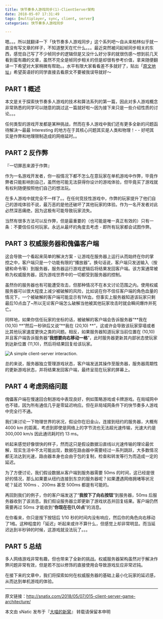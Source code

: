 ```yaml
---
title: 快节奏多人游戏同步(1)-ClientServer架构
date: 2018-05-07 17:31:49
tags: [multiplayer, sync, client, server]
categories: 快节奏多人游戏同步

---
```


嗯。。。所以就翻译一下「快节奏多人游戏同步」这个系列吧～自从来柏林似乎就一直没有写文章的样子，不知道整天在忙什么。。。最近突然被问起帧同步相关的东西，感觉自己写了不少帧同步的逻辑但是又没什么好分享的就很伤感～想到前几天看到蛮有趣的文章，虽然不完全是帧同步相关的但是却很有参考价值，拿来随便翻译一下希望对大家稍微有帮助。。水平有限大家看看差不多就好了，贴出「[原文地址](http://www.gabrielgambetta.com/client-server-game-architecture.html)」希望英语好的同学直接去看原文不要被我误导就好～

<!--more-->

## PART 1 概述

本文是关于探索快节奏多人游戏的技术和算法系列的第一篇，因此对多人游戏概念非常熟悉的同学可以随意的跳过这一篇就好啦～因为接下来只是一些介绍性质的讨论。。。

任何类型的游戏开发都是某种挑战，然而在多人游戏中我们还有更多全新的问题函待解决～最最 Interesting 的地方在于其核心问题其实是人类和物理！- - 好吧其实是作弊和地理限制造成的网络延时。。

## PART 2 反作弊

『一切罪恶来源于作弊』

作为一名游戏开发者，你一般情况下都不怎么在意玩家在单机游戏中作弊，毕竟作弊者只能影响到自己，虽然他可能无法获得你设计的游戏体验，但毕竟买了游戏就有权利随便按照他们自己的想法玩。

在多人游戏中就完全不一样了。。在任何竞技性游戏中，作弊的玩家提升了他们自己的游戏体验不说，最万恶的是他还破坏了其他玩家的体验。作为一名开发者对此必然深恶痛绝，因为这极有可能导致玩家流失。

当然有很多方法可以反作弊，但是最重要的（也可能是唯一真正有效的）只有一条：不要信任任何玩家。永远从最坏的角度去考虑 - 即所有玩家都会试图作弊。

## PART 3 权威服务器和傀儡客户端

这会导致一个看起来简单的解决方案 - 让游戏在服务器上运行从而始终在你的掌控之中，客户端只是一个功能有限的“播放器”。换句话说，客户端只发送输入（按键和命令等）到服务器，服务器运行游戏逻辑后将结果发回客户端。该方案通常被称为权威服务器，因为游戏世界中的一切都受到服务器的控制。

虽然你的服务器也有可能遭受攻击，但那种情况不在本文讨论范围之内。使用权威服务器可以很大程度上减少被破解的风险，比如说在你不信任客户端的角色血量的情况下，一个被破解的客户端可能显示有1W血，但事实上服务器知道该玩家只剩最后10点血了~所以无论客户端怎么破解当他被其他玩家攻击时就会瞬间爆炸并死亡。

同样地，如果你信任玩家的坐标的话，被破解的客户端会告诉服务器“**我在 (10,10) **”然后一秒钟后又说“**我在 (20,10) **”，这或许会导致该玩家穿墙或者比其他玩家速度更快之类的问题。相反，如果服务器知道玩家当前位置在 (10,10) 并且客户端告诉服务器“**我想要向右移动一格**”，此时服务器更新其内部状态使玩家到达新位置 (11,10)，然后将结果回复给该玩家。

![A simple client-server interaction.](http://www.gabrielgambetta.com/img/fpm1-01.png)

总的来说，服务器独立管理游戏状态，客户端发送其操作至服务器，服务器周期性的更新游戏状态，并将结果发回客户端，最终呈现在玩家的屏幕上。

## PART 4 考虑网络问题

傀儡客户端在慢速回合制游戏中表现良好，例如策略游戏或卡牌游戏。在局域网中也不错，因为所有通信几乎是零延迟响应。但在非局域网条件下的快节奏多人游戏中完全行不通。

我们来讨论一下物理世界的状况，假设你在旧金山，连接到纽约的服务器，大概有 4000 km 的距离，考虑到即使是网络上的字节流也无法超光速传输，光速大约是 300,000 km/s 因此通讯耗时约 13 ms。

听起来感觉好像很快的样子，然而这只是假设数据沿直线以光速传输的理论最优解，现实生活中不太可能出现，数据在路由器中需要经过一系列跳跃，大多数情况都无法达到光速，路由器本身也会由于包的复制，检查和转发等行为而造成一定的延迟。

为了方便讨论，我们假设数据从客户端到服务器需要 50ms 的时间，这已经是很好的情况，那么如果要从纽约连接到东京的服务器呢？如果遭遇网络拥堵等状况呢？延迟 100ms 、200ms 甚至 500ms 都是有可能的。

再回到我们的例子，你的客户端发送了“**我按下了向右按钮**”到服务器，50ms 后服务器收到了该消息。我们假设服务器立即更新了游戏状态并回复结果。客户端仍然需要再过 50ms 才能收到“**你现在在(1,0)点**”的消息。

在你看来，你只是按下按钮后 1/10 秒的时间内没有响应，然后你的角色向右移动了1格。这种程度的「延迟」听起来或许不算什么，但感觉上却非常明显。而当延迟达到半秒钟的时候，这游戏就没法玩了。。。

## PART 5 总结

多人网络游戏非常有趣，但也带来了全新的挑战。权威服务器架构虽然对于解决作弊问题非常有效，但是若不加以修饰的直接使用会导致游戏反应非常迟钝。

在接下来的文章中，我们将探索如何在权威服务器的基础上最小化玩家的延迟感，从而达到单机游戏的体验。

------

原文链接：http://snatix.com/2018/05/07/015-client-server-game-architecture/

本文由 sNatic 发布于『[大喵的新窝](http://snatix.com)』 转载请保留本申明

